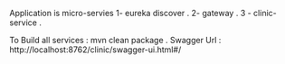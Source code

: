 Application is micro-servies
1- eureka discover  .
2- gateway .
3 - clinic-service . 

To Build all services : mvn clean package .
Swagger Url : http://localhost:8762/clinic/swagger-ui.html#/